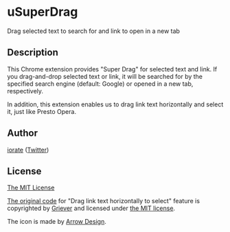 # uSuperDrag
Drag selected text to search for and link to open in a new tab

## Description
This Chrome extension provides "Super Drag" for selected text and link. If you drag-and-drop selected text or link, it will be searched for by the specified search engine (default: Google) or opened in a new tab, respectively.

In addition, this extension enables us to drag link text horizontally and select it, just like Presto Opera.

## Author
[iorate](https://github.com/iorate) ([Twitter](https://twitter.com/iorate))

## License
[The MIT License](LICENSE.txt)

[The original code](https://gist.github.com/Griever/5005165) for "Drag link text horizontally to select" feature is copyrighted by [Griever](https://github.com/Griever) and licensed under [the MIT license](https://opensource.org/licenses/mit-license.php).

The icon is made by [Arrow Design](http://yajidesign.net/).
